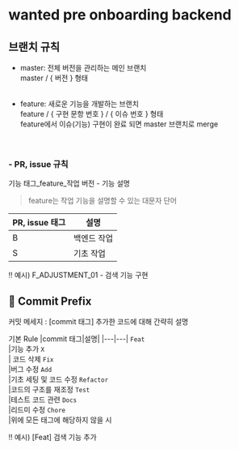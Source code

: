 # wanted pre onboarding backend



## 브랜치 규칙
- master: 전체 버전을 관리하는 메인 브랜치 <br/>
  master / { 버전 } 형태 <br/> <br/>
  
- feature: 새로운 기능을 개발하는 브랜치 <br/>
  feature / { 구현 문항 번호 } / { 이슈 번호 } 형태  <br/>
  feature에서 이슈(기능) 구현이 완료 되면 master 브랜치로 merge <br/> <br/> <br/>




### - PR, issue 규칙

기능 태그_feature_작업 버전 - 기능 설명
> feature는 작업 기능을 설명할 수 있는 대문자 단어

| PR, issue 태그 | 설명 |
|--------|------|
| B | 백엔드 작업 |
| S | 기초 작업 |


‼️ 예시) F_ADJUSTMENT_01 - 검색 기능 구현

## 📌 <strong>Commit Prefix</strong>
커밋 메세지 : [commit 태그] 추가한 코드에 대해 간략히 설명

기본 Rule
|commit 태그|설명|
|---|---|
`Feat`<br>|기능 추가
`X`<br>| 코드 삭제
`Fix`<br>|버그 수정
`Add`<br>|기초 세팅 및 코드 수정
`Refactor`<br> |코드의 구조를 재조정
`Test`<br>|테스트 코드 관련
`Docs`<br>|리드미 수정
`Chore`<br>|위에 모든 태그에 해당하지 않을 시



‼️ 예시) [Feat] 검색 기능 추가

